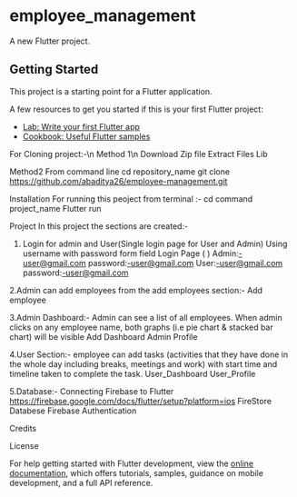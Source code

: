 # employee_management

A new Flutter project.

## Getting Started

This project is a starting point for a Flutter application.

A few resources to get you started if this is your first Flutter project:

- [Lab: Write your first Flutter app](https://docs.flutter.dev/get-started/codelab)
- [Cookbook: Useful Flutter samples](https://docs.flutter.dev/cookbook)


For Cloning project:-\n
Method 1\n
  Download Zip file
  Extract Files
  Lib

Method2
  From command line
  cd repository_name
  git clone https://github.com/abaditya26/employee-management.git


Installation
  For running this peoject from terminal :-
    cd command project_name
    Flutter run




Project
  In this project the sections are created:-
  1. Login for admin and User(Single login page for User and Admin)
     Using username with password form field
     Login Page ( )
     Admin:-user@gmail.com
     password:-user@gmail.com
     User:-user@gmail.com
     password:-user@gmail.com
     
     


   2.Admin can add employees from the add employees section:-
     Add employee

 
 
   3.Admin Dashboard:-
    Admin can see a list of all employees. When admin clicks on any employee
    name, both graphs (i.e pie chart & stacked bar chart) will be visible
    Add Dashboard
    Admin Profile




   4.User Section:-
    employee can add tasks (activities that they have done in the whole day including
    breaks, meetings and work) with start time and timeline taken to complete the task.
    User_Dashboard
    User_Profile

   5.Database:-
     Connecting Firebase to Flutter
     https://firebase.google.com/docs/flutter/setup?platform=ios
     FireStore Databese
     Firebase Authentication

Credits

License






For help getting started with Flutter development, view the
[online documentation](https://docs.flutter.dev/), which offers tutorials, samples, guidance on
mobile development, and a full API reference.
